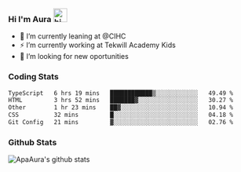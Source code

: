 ### Hi I'm Aura <img src="https://user-images.githubusercontent.com/1303154/88677602-1635ba80-d120-11ea-84d8-d263ba5fc3c0.gif" width="28px" alt="hi">

- 🔭 I’m currently leaning at @CIHC
- ⚡ I’m currently working at Tekwill Academy Kids
- 🤔 I’m looking for new oportunities


### Coding Stats

<!--START_SECTION:waka-->

```txt
TypeScript   6 hrs 19 mins   ████████████▒░░░░░░░░░░░░   49.49 %
HTML         3 hrs 52 mins   ███████▓░░░░░░░░░░░░░░░░░   30.27 %
Other        1 hr 23 mins    ██▓░░░░░░░░░░░░░░░░░░░░░░   10.94 %
CSS          32 mins         █░░░░░░░░░░░░░░░░░░░░░░░░   04.18 %
Git Config   21 mins         ▓░░░░░░░░░░░░░░░░░░░░░░░░   02.76 %
```

<!--END_SECTION:waka-->

### Github Stats

![ApaAura's github stats](https://github-readme-stats.vercel.app/api?username=ApaAura&count_private=true&theme=tokyonight&hide=contribs,prs)
